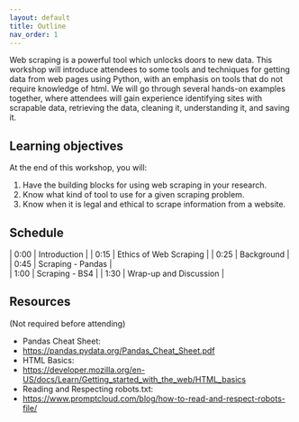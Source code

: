 ```yaml
---
layout: default
title: Outline
nav_order: 1
---
```


<!-- ## Note: this workshop is in development and not yet complete. -->

Web scraping is a powerful tool which unlocks doors to new data. This workshop will introduce attendees to some tools and techniques for getting data from web pages using Python, with an emphasis on tools that do not require knowledge of html. We will go through several hands-on examples together, where attendees will gain experience identifying sites with scrapable data, retrieving the data, cleaning it, understanding it, and saving it. 

## Learning objectives

At the end of this workshop, you will:
1. Have the building blocks for using web scraping in your research.
2. Know what kind of tool to use for a given scraping problem.
3. Know when it is legal and ethical to scrape information from a website.

## Schedule

| 0:00 | Introduction |
| 0:15 | Ethics of Web Scraping |
| 0:25 | Background |
| 0:45 | Scraping - Pandas |   
| 1:00 | Scraping - BS4 |
| 1:30 | Wrap-up and Discussion |

## Resources
(Not required before attending)
* Pandas Cheat Sheet:
 * https://pandas.pydata.org/Pandas_Cheat_Sheet.pdf
* HTML Basics:
 * https://developer.mozilla.org/en-US/docs/Learn/Getting_started_with_the_web/HTML_basics
* Reading and Respecting robots.txt:
 * https://www.promptcloud.com/blog/how-to-read-and-respect-robots-file/
